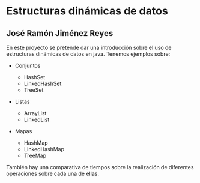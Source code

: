 # Estructuras dinámicas de datos
## José Ramón Jiménez Reyes

En este proyecto se pretende dar una introducción sobre el uso de estructuras dinámicas de datos en java. Tenemos ejemplos sobre:

- Conjuntos

    - HashSet
    - LinkedHashSet
    - TreeSet
  
- Listas

    - ArrayList
    - LinkedList
  
- Mapas

    - HashMap
    - LinkedHashMap
    - TreeMap
	
También hay una comparativa de tiempos sobre la realización de diferentes operaciones sobre cada una de ellas.